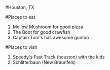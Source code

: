 #Houston, TX

#Places to eat
1. Mellow Mushroom for good pizza
1. The Boot for good crawfish
1. Captain Tom's has awesome gumbo

#Places to visit
1. Speedy's Fast Track (houston) with the kids
1. Schlitterbaun (New Braunfels)
